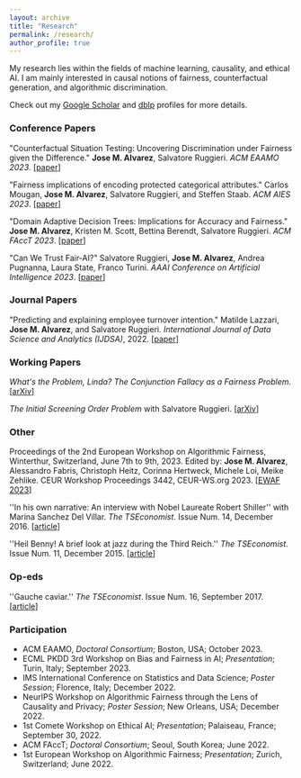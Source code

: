 ```yaml
---
layout: archive
title: "Research"
permalink: /research/
author_profile: true
---
```


My research lies within the fields of machine learning, causality, and ethical AI. I am mainly interested in causal notions of fairness, counterfactual generation, and algorithmic discrimination.

Check out my [Google Scholar](https://scholar.google.com/citations?hl=en&view_op=list_works&gmla=AJsN-F4flRnyZl09a2Q8S4L8ySoeG4CMpCfYBDwXEUNYEHYVENmZOn2P_-xzO8QxNhaCetZlL4nNTOvPu5NCqS0LpIMuUuUtPPpDL2_yeO8J-z23TTxdWns&user=otFhtYMAAAAJ) and [dblp](https://dblp.org/pid/59/6703-2.html) profiles for more details.

### Conference Papers

"Counterfactual Situation Testing: Uncovering Discrimination under Fairness given the Difference." **Jose M. Alvarez**, Salvatore Ruggieri. *ACM EAAMO 2023*. [[paper](https://dl.acm.org/doi/10.1145/3617694.3623222)]

"Fairness implications of encoding protected categorical attributes." Carlos Mougan, **Jose M. Alvarez**, Salvatore Ruggieri, and Steffen Staab. *ACM AIES 2023*. [[paper](https://dl.acm.org/doi/10.1145/3600211.3604657)]

"Domain Adaptive Decision Trees: Implications for Accuracy and Fairness." **Jose M. Alvarez**, Kristen M. Scott, Bettina Berendt, Salvatore Ruggieri. *ACM FAccT 2023*. [[paper](https://dl.acm.org/doi/10.1145/3593013.3594008)]

"Can We Trust Fair-AI?" Salvatore Ruggieri, **Jose M. Alvarez**, Andrea Pugnanna, Laura State, Franco Turini. *AAAI Conference on Artificial Intelligence 2023*. [[paper](https://ojs.aaai.org/index.php/AAAI/article/view/26798)]

### Journal Papers 

"Predicting and explaining employee turnover intention." Matilde Lazzari, **Jose M. Alvarez**, and Salvatore Ruggieri. *International Journal of Data Science and Analytics (IJDSA)*, 2022. [[paper](https://link.springer.com/article/10.1007/s41060-022-00329-w)]

### Working Papers

*What's the Problem, Linda? The Conjunction Fallacy as a Fairness Problem*. [[arXiv](https://arxiv.org/abs/2305.09535)]

*The Initial Screening Order Problem* with Salvatore Ruggieri. [[arXiv](https://arxiv.org/abs/2307.15398)]

### Other

Proceedings of the 2nd European Workshop on Algorithmic Fairness, Winterthur, Switzerland, June 7th to 9th, 2023. Edited by: **Jose M. Alvarez**, Alessandro Fabris, Christoph Heitz, Corinna Hertweck, Michele Loi, Meike Zehlike. CEUR Workshop Proceedings 3442, CEUR-WS.org 2023. [[EWAF 2023](https://ceur-ws.org/Vol-3442/)]

''In his own narrative: An interview with Nobel Laureate Robert Shiller'' with Marina Sanchez Del Villar. *The TSEconomist*. Issue Num. 14, December 2016. [[article](https://thetseconomist.wordpress.com/archive/december-2016/in-his-own-narrative-an-interview-with-nobel-laureate-robert-shiller/)]

''Heil Benny! A brief look at jazz during the Third Reich.'' *The TSEconomist*. Issue Num. 11, December 2015. [[article](https://thetseconomist.wordpress.com/archive/january-2016/heil-benny-a-brief-look-at-jazz-during-the-third-reich/)]

### Op-eds

''Gauche caviar.'' *The TSEconomist*. Issue Num. 16, September 2017. [[article](https://thetseconomist.wordpress.com/2017/09/06/gauche-caviar/)]

### Participation

- ACM EAAMO, *Doctoral Consortium*; Boston, USA; October 2023.
- ECML PKDD 3rd Workshop on Bias and Fairness in AI; *Presentation*; Turin, Italy; September 2023.
- IMS International Conference on Statistics and Data Science; *Poster Session*; Florence, Italy; December 2022.
- NeurIPS Workshop on Algorithmic Fairness through the Lens of Causality and Privacy; *Poster Session*; New Orleans, USA; December 2022.
- 1st Comete Workshop on Ethical AI; *Presentation*; Palaiseau, France; September 30, 2022.
- ACM FAccT; *Doctoral Consortium*; Seoul, South Korea; June 2022.
- 1st European Workshop on Algorithmic Fairness; *Presentation*; Zurich, Switzerland; June 2022.

<!-- {% if author.googlescholar %}
  You can also find my articles on <u><a href="{{author.googlescholar}}">my Google Scholar profile</a>.</u>
{% endif %}

{% include base_path %}

{% for post in site.publications reversed %}
  {% include archive-single.html %}
{% endfor %} -->
